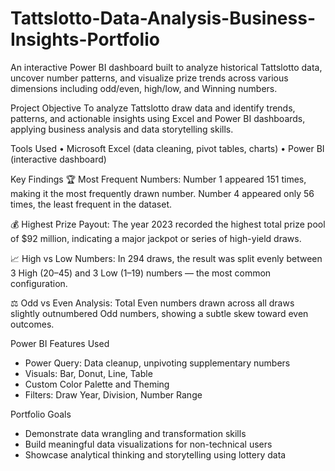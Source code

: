 # Tattslotto-Data-Analysis-Business-Insights-Portfolio
An interactive Power BI dashboard built to analyze historical Tattslotto data, uncover number patterns, and visualize prize trends across various dimensions including odd/even, high/low, and Winning numbers.

Project Objective
To analyze Tattslotto draw data and identify trends, patterns, and actionable insights using Excel and Power BI dashboards, applying business analysis and data storytelling skills.

Tools Used
•	Microsoft Excel (data cleaning, pivot tables, charts)
•	Power BI (interactive dashboard) 

 Key Findings
🏆 Most Frequent Numbers:
Number 1 appeared 151 times, making it the most frequently drawn number.
Number 4 appeared only 56 times, the least frequent in the dataset.

💰 Highest Prize Payout:
The year 2023 recorded the highest total prize pool of $92 million, indicating a major jackpot or series of high-yield draws.

📈 High vs Low Numbers:
In 294 draws, the result was split evenly between 3 High (20–45) and 3 Low (1–19) numbers — the most common configuration.

⚖️ Odd vs Even Analysis:
Total Even numbers drawn across all draws slightly outnumbered Odd numbers, showing a subtle skew toward even outcomes.

Power BI Features Used
- Power Query: Data cleanup, unpivoting supplementary numbers
- Visuals: Bar, Donut, Line, Table
- Custom Color Palette and Theming
- Filters: Draw Year, Division, Number Range

Portfolio Goals
- Demonstrate data wrangling and transformation skills
- Build meaningful data visualizations for non-technical users
- Showcase analytical thinking and storytelling using lottery data
